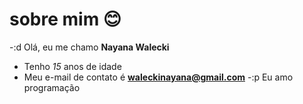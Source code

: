 # sobre mim 😊


-:d  Olá, eu me chamo **Nayana Walecki**
- Tenho _15_ anos de idade
- Meu e-mail de contato é **waleckinayana@gmail.com**
-:p Eu amo programação
